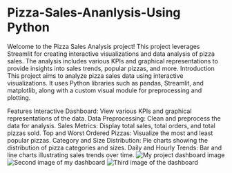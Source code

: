 # Pizza-Sales-Ananlysis-Using Python
Welcome to the Pizza Sales Analysis project! This project leverages Streamlit for creating interactive visualizations and data analysis of pizza sales. The analysis includes various KPIs and graphical representations to provide insights into sales trends, popular pizzas, and more.
Introduction
This project aims to analyze pizza sales data using interactive visualizations. It uses Python libraries such as pandas, Streamlit, and matplotlib, along with a custom visual module for preprocessing and plotting.

Features
Interactive Dashboard: View various KPIs and graphical representations of the data.
Data Preprocessing: Clean and preprocess the data for analysis.
Sales Metrics: Display total sales, total orders, and total pizzas sold.
Top and Worst Ordered Pizzas: Visualize the most and least popular pizzas.
Category and Size Distribution: Pie charts showing the distribution of pizza categories and sizes.
Daily and Hourly Trends: Bar and line charts illustrating sales trends over time.
![My project dashboard image](https://github.com/VipulSingh2/Pizza-Sales-Ananlysis-using-python/blob/main/Dashboard1.png)
![Second image of my dashboard](https://github.com/VipulSingh2/Pizza-Sales-Ananlysis-using-python/blob/main/Dashboard2.png)
![Third image of the dashboard](https://github.com/VipulSingh2/Pizza-Sales-Ananlysis-using-python/blob/main/Dashboard3.png)
